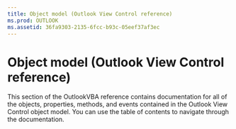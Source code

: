 ```yaml
---
title: Object model (Outlook View Control reference)
ms.prod: OUTLOOK
ms.assetid: 36fa9303-2135-6fcc-b93c-05eef37af3ec
---
```



# Object model (Outlook View Control reference)

This section of the OutlookVBA reference contains documentation for all of the objects, properties, methods, and events contained in the Outlook View Control object model. You can use the table of contents to navigate through the documentation.


